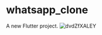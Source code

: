 # whatsapp_clone

A new Flutter project.
![dvdZfXALEY](https://github.com/mustapha-amin/whatsapp_clone/assets/70119794/d58279f1-ce50-4ac5-924b-9cbc75bf08d3)
